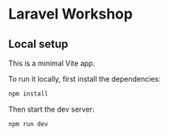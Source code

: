 # Laravel Workshop

## Local setup

This is a minimal Vite app.

To run it locally, first install the dependencies:

```bash
npm install
```

Then start the dev server:

```bash
npm run dev
```